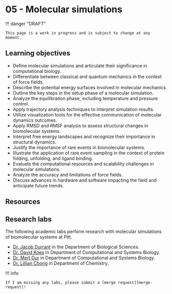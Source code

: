 # 05 - Molecular simulations

!!! danger "DRAFT"

    This page is a work in progress and is subject to change at any moment.

## Learning objectives

-   Define molecular simulations and articulate their significance in computational biology.
-   Differentiate between classical and quantum mechanics in the context of force fields.
-   Describe the potential energy surfaces involved in molecular mechanics.
-   Outline the key steps in the setup phase of a molecular simulation.
-   Analyze the equilibration phase, including temperature and pressure control.
-   Apply trajectory analysis techniques to interpret simulation results.
-   Utilize visualization tools for the effective communication of molecular dynamics outcomes.
-   Apply RMSD and RMSF analysis to assess structural changes in biomolecular systems.
-   Interpret free energy landscapes and recognize their importance in structural dynamics.
-   Justify the importance of rare events in biomolecular systems.
-   Illustrate the application of rare event sampling in the context of protein folding, unfolding, and ligand binding.
-   Evaluate the computational resources and scalability challenges in molecular simulations.
-   Analyze the accuracy and limitations of force fields.
-   Discuss advances in hardware and software impacting the field and anticipate future trends.

## Resources

## Research labs

The following academic labs perform research with molecular simulations of biomolecular systems at Pitt.

-   [Dr. Jacob Durrant](https://www.biology.pitt.edu/person/jacob-durrant) in the Department of Biological Sciences.
-   [Dr. David Koes](https://www.csb.pitt.edu/people/faculty/david-koes/) in Department of Computational and Systems Biology.
-   [Dr. Mert Gur](https://www.csb.pitt.edu/people/faculty/mert-gur/) in Department of Computational and Systems Biology.
-   [Dr. Lillian Chong](https://chonglab-pitt.github.io/) in Department of Chemistry.

!!! info

    If I am missing any labs, please submit a [merge request][merge-request]!

[merge-request]: https://gitlab.com/oasci/courses/pitt/biosc1540-2024s/-/merge_requests

